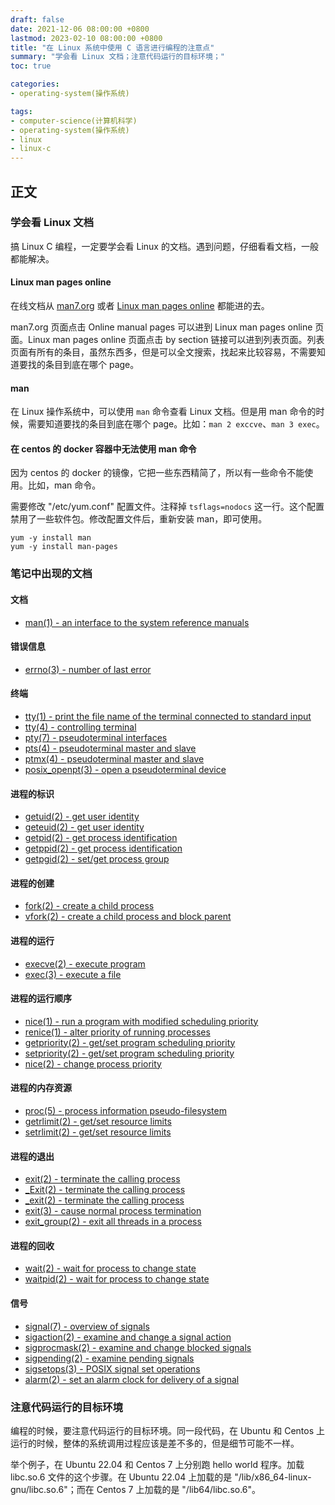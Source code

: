 ```yaml
---
draft: false
date: 2021-12-06 08:00:00 +0800
lastmod: 2023-02-10 08:00:00 +0800
title: "在 Linux 系统中使用 C 语言进行编程的注意点"
summary: "学会看 Linux 文档；注意代码运行的目标环境；"
toc: true

categories:
- operating-system(操作系统)

tags:
- computer-science(计算机科学)
- operating-system(操作系统)
- linux
- linux-c
---
```

## 正文

### 学会看 Linux 文档

搞 Linux C 编程，一定要学会看 Linux 的文档。遇到问题，仔细看看文档，一般都能解决。

#### Linux man pages online

在线文档从 [man7.org](https://man7.org/index.html) 或者 [Linux man pages online](https://man7.org/linux/man-pages/index.html) 都能进的去。

man7.org 页面点击 Online manual pages 可以进到 Linux man pages online 页面。Linux man pages online 页面点击 by section 链接可以进到列表页面。列表页面有所有的条目，虽然东西多，但是可以全文搜索，找起来比较容易，不需要知道要找的条目到底在哪个 page。

#### man

在 Linux 操作系统中，可以使用 `man` 命令查看 Linux 文档。但是用 man 命令的时候，需要知道要找的条目到底在哪个 page。比如：`man 2 exccve`、`man 3 exec`。

#### 在 centos 的 docker 容器中无法使用 man 命令

因为 centos 的 docker 的镜像，它把一些东西精简了，所以有一些命令不能使用。比如，man 命令。

需要修改 "/etc/yum.conf" 配置文件。注释掉 `tsflags=nodocs` 这一行。这个配置禁用了一些软件包。修改配置文件后，重新安装 man，即可使用。

```
yum -y install man
yum -y install man-pages
```

### 笔记中出现的文档

#### 文档

- [man(1) - an interface to the system reference manuals](https://man7.org/linux/man-pages/man1/man.1.html)

#### 错误信息

- [errno(3) - number of last error](https://man7.org/linux/man-pages/man3/errno.3.html)

#### 终端

- [tty(1) - print the file name of the terminal connected to standard input](https://man7.org/linux/man-pages/man1/tty.1.html)
- [tty(4) - controlling terminal](https://man7.org/linux/man-pages/man4/tty.4.html)
- [pty(7) - pseudoterminal interfaces](https://man7.org/linux/man-pages/man7/pty.7.html)
- [pts(4) - pseudoterminal master and slave](https://man7.org/linux/man-pages/man4/pts.4.html)
- [ptmx(4) - pseudoterminal master and slave](https://man7.org/linux/man-pages/man4/ptmx.4.html)
- [posix_openpt(3) - open a pseudoterminal device](https://man7.org/linux/man-pages/man3/posix_openpt.3.html)

#### 进程的标识

- [getuid(2) - get user identity](https://man7.org/linux/man-pages/man2/getuid.2.html)
- [geteuid(2) - get user identity](https://man7.org/linux/man-pages/man2/geteuid.2.html)
- [getpid(2) - get process identification](https://man7.org/linux/man-pages/man2/getpid.2.html)
- [getppid(2) - get process identification](https://man7.org/linux/man-pages/man2/getppid.2.html)
- [getpgid(2) - set/get process group](https://man7.org/linux/man-pages/man2/getpgid.2.html)

#### 进程的创建

- [fork(2) - create a child process](https://man7.org/linux/man-pages/man2/fork.2.html)
- [vfork(2) - create a child process and block parent](https://man7.org/linux/man-pages/man2/vfork.2.html)

#### 进程的运行

- [execve(2) - execute program](https://man7.org/linux/man-pages/man2/execve.2.html)
- [exec(3) - execute a file](https://man7.org/linux/man-pages/man3/exec.3.html)

#### 进程的运行顺序

- [nice(1) - run a program with modified scheduling priority](https://man7.org/linux/man-pages/man1/nice.1.html)
- [renice(1) - alter priority of running processes](https://man7.org/linux/man-pages/man1/renice.1.html)
- [getpriority(2) - get/set program scheduling priority](https://man7.org/linux/man-pages/man2/getpriority.2.html)
- [setpriority(2) - get/set program scheduling priority](https://man7.org/linux/man-pages/man2/setpriority.2.html)
- [nice(2) - change process priority](https://man7.org/linux/man-pages/man2/nice.2.html)

#### 进程的内存资源

- [proc(5) - process information pseudo-filesystem](https://man7.org/linux/man-pages/man5/proc.5.html)
- [getrlimit(2) - get/set resource limits](https://man7.org/linux/man-pages/man2/getrlimit.2.html)
- [setrlimit(2) - get/set resource limits](https://man7.org/linux/man-pages/man2/setrlimit.2.html)

#### 进程的退出

- [exit(2) - terminate the calling process](https://man7.org/linux/man-pages/man2/exit.2.html)
- [_Exit(2) - terminate the calling process](https://man7.org/linux/man-pages/man2/_Exit.2.html)
- [_exit(2) - terminate the calling process](https://man7.org/linux/man-pages/man2/_exit.2.html)
- [exit(3) - cause normal process termination](https://man7.org/linux/man-pages/man3/exit.3.html)
- [exit_group(2) - exit all threads in a process](https://man7.org/linux/man-pages/man2/exit_group.2.html)

#### 进程的回收

- [wait(2) - wait for process to change state](https://man7.org/linux/man-pages/man2/wait.2.html)
- [waitpid(2) - wait for process to change state](https://man7.org/linux/man-pages/man2/waitpid.2.html)

#### 信号

- [signal(7) - overview of signals](https://man7.org/linux/man-pages/man7/signal.7.html)
- [sigaction(2) - examine and change a signal action](https://man7.org/linux/man-pages/man2/sigaction.2.html)
- [sigprocmask(2) - examine and change blocked signals](https://man7.org/linux/man-pages/man2/sigprocmask.2.html)
- [sigpending(2) - examine pending signals](https://man7.org/linux/man-pages/man2/sigpending.2.html)
- [sigsetops(3) - POSIX signal set operations](https://man7.org/linux/man-pages/man3/sigsetops.3.html)
- [alarm(2) - set an alarm clock for delivery of a signal](https://man7.org/linux/man-pages/man2/alarm.2.html)

### 注意代码运行的目标环境

编程的时候，要注意代码运行的目标环境。同一段代码，在 Ubuntu 和 Centos 上运行的时候，整体的系统调用过程应该是差不多的，但是细节可能不一样。

举个例子，在 Ubuntu 22.04 和 Centos 7 上分别跑 hello world 程序。加载 libc.so.6 文件的这个步骤。在 Ubuntu 22.04 上加载的是 "/lib/x86_64-linux-gnu/libc.so.6"；而在 Centos 7 上加载的是 "/lib64/libc.so.6"。
